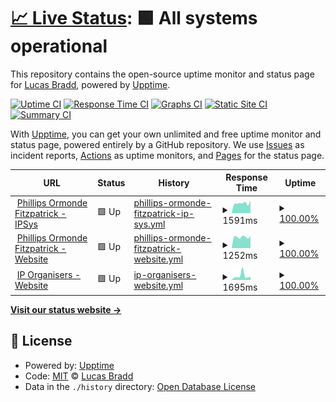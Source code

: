 # [📈 Live Status](https://Aclsu.github.io/pof-status): <!--live status--> **🟩 All systems operational**

This repository contains the open-source uptime monitor and status page for [Lucas Bradd](https://Aclsu.github.io/pof-status), powered by [Upptime](https://github.com/upptime/upptime).

[![Uptime CI](https://github.com/Aclsu/pof-status/workflows/Uptime%20CI/badge.svg)](https://github.com/Aclsu/pof-status/actions?query=workflow%3A%22Uptime+CI%22)
[![Response Time CI](https://github.com/Aclsu/pof-status/workflows/Response%20Time%20CI/badge.svg)](https://github.com/Aclsu/pof-status/actions?query=workflow%3A%22Response+Time+CI%22)
[![Graphs CI](https://github.com/Aclsu/pof-status/workflows/Graphs%20CI/badge.svg)](https://github.com/Aclsu/pof-status/actions?query=workflow%3A%22Graphs+CI%22)
[![Static Site CI](https://github.com/Aclsu/pof-status/workflows/Static%20Site%20CI/badge.svg)](https://github.com/Aclsu/pof-status/actions?query=workflow%3A%22Static+Site+CI%22)
[![Summary CI](https://github.com/Aclsu/pof-status/workflows/Summary%20CI/badge.svg)](https://github.com/Aclsu/pof-status/actions?query=workflow%3A%22Summary+CI%22)

With [Upptime](https://upptime.js.org), you can get your own unlimited and free uptime monitor and status page, powered entirely by a GitHub repository. We use [Issues](https://github.com/Aclsu/pof-status/issues) as incident reports, [Actions](https://github.com/Aclsu/pof-status/actions) as uptime monitors, and [Pages](https://Aclsu.github.io/pof-status) for the status page.

<!--start: status pages-->
<!-- This summary is generated by Upptime (https://github.com/upptime/upptime) -->
<!-- Do not edit this manually, your changes will be overwritten -->
<!-- prettier-ignore -->
| URL | Status | History | Response Time | Uptime |
| --- | ------ | ------- | ------------- | ------ |
| <img alt="" src="https://ipsys.pof.com.au/dist/images/favicon.ico" height="13"> [Phillips Ormonde Fitzpatrick - IPSys](https://ipsys.pof.com.au) | 🟩 Up | [phillips-ormonde-fitzpatrick-ip-sys.yml](https://github.com/Aclsu/pof-status/commits/HEAD/history/phillips-ormonde-fitzpatrick-ip-sys.yml) | <details><summary><img alt="Response time graph" src="./graphs/phillips-ormonde-fitzpatrick-ip-sys/response-time-week.png" height="20"> 1591ms</summary><br><a href="https://status.pof.com.au/history/phillips-ormonde-fitzpatrick-ip-sys"><img alt="Response time 2275" src="https://img.shields.io/endpoint?url=https%3A%2F%2Fraw.githubusercontent.com%2FAclsu%2Fpof-status%2FHEAD%2Fapi%2Fphillips-ormonde-fitzpatrick-ip-sys%2Fresponse-time.json"></a><br><a href="https://status.pof.com.au/history/phillips-ormonde-fitzpatrick-ip-sys"><img alt="24-hour response time 1603" src="https://img.shields.io/endpoint?url=https%3A%2F%2Fraw.githubusercontent.com%2FAclsu%2Fpof-status%2FHEAD%2Fapi%2Fphillips-ormonde-fitzpatrick-ip-sys%2Fresponse-time-day.json"></a><br><a href="https://status.pof.com.au/history/phillips-ormonde-fitzpatrick-ip-sys"><img alt="7-day response time 1591" src="https://img.shields.io/endpoint?url=https%3A%2F%2Fraw.githubusercontent.com%2FAclsu%2Fpof-status%2FHEAD%2Fapi%2Fphillips-ormonde-fitzpatrick-ip-sys%2Fresponse-time-week.json"></a><br><a href="https://status.pof.com.au/history/phillips-ormonde-fitzpatrick-ip-sys"><img alt="30-day response time 1646" src="https://img.shields.io/endpoint?url=https%3A%2F%2Fraw.githubusercontent.com%2FAclsu%2Fpof-status%2FHEAD%2Fapi%2Fphillips-ormonde-fitzpatrick-ip-sys%2Fresponse-time-month.json"></a><br><a href="https://status.pof.com.au/history/phillips-ormonde-fitzpatrick-ip-sys"><img alt="1-year response time 2357" src="https://img.shields.io/endpoint?url=https%3A%2F%2Fraw.githubusercontent.com%2FAclsu%2Fpof-status%2FHEAD%2Fapi%2Fphillips-ormonde-fitzpatrick-ip-sys%2Fresponse-time-year.json"></a></details> | <details><summary><a href="https://status.pof.com.au/history/phillips-ormonde-fitzpatrick-ip-sys">100.00%</a></summary><a href="https://status.pof.com.au/history/phillips-ormonde-fitzpatrick-ip-sys"><img alt="All-time uptime 99.60%" src="https://img.shields.io/endpoint?url=https%3A%2F%2Fraw.githubusercontent.com%2FAclsu%2Fpof-status%2FHEAD%2Fapi%2Fphillips-ormonde-fitzpatrick-ip-sys%2Fuptime.json"></a><br><a href="https://status.pof.com.au/history/phillips-ormonde-fitzpatrick-ip-sys"><img alt="24-hour uptime 100.00%" src="https://img.shields.io/endpoint?url=https%3A%2F%2Fraw.githubusercontent.com%2FAclsu%2Fpof-status%2FHEAD%2Fapi%2Fphillips-ormonde-fitzpatrick-ip-sys%2Fuptime-day.json"></a><br><a href="https://status.pof.com.au/history/phillips-ormonde-fitzpatrick-ip-sys"><img alt="7-day uptime 100.00%" src="https://img.shields.io/endpoint?url=https%3A%2F%2Fraw.githubusercontent.com%2FAclsu%2Fpof-status%2FHEAD%2Fapi%2Fphillips-ormonde-fitzpatrick-ip-sys%2Fuptime-week.json"></a><br><a href="https://status.pof.com.au/history/phillips-ormonde-fitzpatrick-ip-sys"><img alt="30-day uptime 100.00%" src="https://img.shields.io/endpoint?url=https%3A%2F%2Fraw.githubusercontent.com%2FAclsu%2Fpof-status%2FHEAD%2Fapi%2Fphillips-ormonde-fitzpatrick-ip-sys%2Fuptime-month.json"></a><br><a href="https://status.pof.com.au/history/phillips-ormonde-fitzpatrick-ip-sys"><img alt="1-year uptime 99.59%" src="https://img.shields.io/endpoint?url=https%3A%2F%2Fraw.githubusercontent.com%2FAclsu%2Fpof-status%2FHEAD%2Fapi%2Fphillips-ormonde-fitzpatrick-ip-sys%2Fuptime-year.json"></a></details>
| <img alt="" src="https://cdn.pof.com.au/app/themes/POF/dist/images/favicon.ico" height="13"> [Phillips Ormonde Fitzpatrick - Website](https://www.pof.com.au) | 🟩 Up | [phillips-ormonde-fitzpatrick-website.yml](https://github.com/Aclsu/pof-status/commits/HEAD/history/phillips-ormonde-fitzpatrick-website.yml) | <details><summary><img alt="Response time graph" src="./graphs/phillips-ormonde-fitzpatrick-website/response-time-week.png" height="20"> 1252ms</summary><br><a href="https://status.pof.com.au/history/phillips-ormonde-fitzpatrick-website"><img alt="Response time 1325" src="https://img.shields.io/endpoint?url=https%3A%2F%2Fraw.githubusercontent.com%2FAclsu%2Fpof-status%2FHEAD%2Fapi%2Fphillips-ormonde-fitzpatrick-website%2Fresponse-time.json"></a><br><a href="https://status.pof.com.au/history/phillips-ormonde-fitzpatrick-website"><img alt="24-hour response time 1482" src="https://img.shields.io/endpoint?url=https%3A%2F%2Fraw.githubusercontent.com%2FAclsu%2Fpof-status%2FHEAD%2Fapi%2Fphillips-ormonde-fitzpatrick-website%2Fresponse-time-day.json"></a><br><a href="https://status.pof.com.au/history/phillips-ormonde-fitzpatrick-website"><img alt="7-day response time 1252" src="https://img.shields.io/endpoint?url=https%3A%2F%2Fraw.githubusercontent.com%2FAclsu%2Fpof-status%2FHEAD%2Fapi%2Fphillips-ormonde-fitzpatrick-website%2Fresponse-time-week.json"></a><br><a href="https://status.pof.com.au/history/phillips-ormonde-fitzpatrick-website"><img alt="30-day response time 1323" src="https://img.shields.io/endpoint?url=https%3A%2F%2Fraw.githubusercontent.com%2FAclsu%2Fpof-status%2FHEAD%2Fapi%2Fphillips-ormonde-fitzpatrick-website%2Fresponse-time-month.json"></a><br><a href="https://status.pof.com.au/history/phillips-ormonde-fitzpatrick-website"><img alt="1-year response time 1312" src="https://img.shields.io/endpoint?url=https%3A%2F%2Fraw.githubusercontent.com%2FAclsu%2Fpof-status%2FHEAD%2Fapi%2Fphillips-ormonde-fitzpatrick-website%2Fresponse-time-year.json"></a></details> | <details><summary><a href="https://status.pof.com.au/history/phillips-ormonde-fitzpatrick-website">100.00%</a></summary><a href="https://status.pof.com.au/history/phillips-ormonde-fitzpatrick-website"><img alt="All-time uptime 99.93%" src="https://img.shields.io/endpoint?url=https%3A%2F%2Fraw.githubusercontent.com%2FAclsu%2Fpof-status%2FHEAD%2Fapi%2Fphillips-ormonde-fitzpatrick-website%2Fuptime.json"></a><br><a href="https://status.pof.com.au/history/phillips-ormonde-fitzpatrick-website"><img alt="24-hour uptime 100.00%" src="https://img.shields.io/endpoint?url=https%3A%2F%2Fraw.githubusercontent.com%2FAclsu%2Fpof-status%2FHEAD%2Fapi%2Fphillips-ormonde-fitzpatrick-website%2Fuptime-day.json"></a><br><a href="https://status.pof.com.au/history/phillips-ormonde-fitzpatrick-website"><img alt="7-day uptime 100.00%" src="https://img.shields.io/endpoint?url=https%3A%2F%2Fraw.githubusercontent.com%2FAclsu%2Fpof-status%2FHEAD%2Fapi%2Fphillips-ormonde-fitzpatrick-website%2Fuptime-week.json"></a><br><a href="https://status.pof.com.au/history/phillips-ormonde-fitzpatrick-website"><img alt="30-day uptime 100.00%" src="https://img.shields.io/endpoint?url=https%3A%2F%2Fraw.githubusercontent.com%2FAclsu%2Fpof-status%2FHEAD%2Fapi%2Fphillips-ormonde-fitzpatrick-website%2Fuptime-month.json"></a><br><a href="https://status.pof.com.au/history/phillips-ormonde-fitzpatrick-website"><img alt="1-year uptime 99.94%" src="https://img.shields.io/endpoint?url=https%3A%2F%2Fraw.githubusercontent.com%2FAclsu%2Fpof-status%2FHEAD%2Fapi%2Fphillips-ormonde-fitzpatrick-website%2Fuptime-year.json"></a></details>
| <img alt="" src="https://cdn.iporganisers.com.au/app/themes/iporganisers/assets/img/favicon.ico" height="13"> [IP Organisers - Website](https://www.iporganisers.com.au) | 🟩 Up | [ip-organisers-website.yml](https://github.com/Aclsu/pof-status/commits/HEAD/history/ip-organisers-website.yml) | <details><summary><img alt="Response time graph" src="./graphs/ip-organisers-website/response-time-week.png" height="20"> 1695ms</summary><br><a href="https://status.pof.com.au/history/ip-organisers-website"><img alt="Response time 1166" src="https://img.shields.io/endpoint?url=https%3A%2F%2Fraw.githubusercontent.com%2FAclsu%2Fpof-status%2FHEAD%2Fapi%2Fip-organisers-website%2Fresponse-time.json"></a><br><a href="https://status.pof.com.au/history/ip-organisers-website"><img alt="24-hour response time 1612" src="https://img.shields.io/endpoint?url=https%3A%2F%2Fraw.githubusercontent.com%2FAclsu%2Fpof-status%2FHEAD%2Fapi%2Fip-organisers-website%2Fresponse-time-day.json"></a><br><a href="https://status.pof.com.au/history/ip-organisers-website"><img alt="7-day response time 1695" src="https://img.shields.io/endpoint?url=https%3A%2F%2Fraw.githubusercontent.com%2FAclsu%2Fpof-status%2FHEAD%2Fapi%2Fip-organisers-website%2Fresponse-time-week.json"></a><br><a href="https://status.pof.com.au/history/ip-organisers-website"><img alt="30-day response time 1206" src="https://img.shields.io/endpoint?url=https%3A%2F%2Fraw.githubusercontent.com%2FAclsu%2Fpof-status%2FHEAD%2Fapi%2Fip-organisers-website%2Fresponse-time-month.json"></a><br><a href="https://status.pof.com.au/history/ip-organisers-website"><img alt="1-year response time 1154" src="https://img.shields.io/endpoint?url=https%3A%2F%2Fraw.githubusercontent.com%2FAclsu%2Fpof-status%2FHEAD%2Fapi%2Fip-organisers-website%2Fresponse-time-year.json"></a></details> | <details><summary><a href="https://status.pof.com.au/history/ip-organisers-website">100.00%</a></summary><a href="https://status.pof.com.au/history/ip-organisers-website"><img alt="All-time uptime 98.79%" src="https://img.shields.io/endpoint?url=https%3A%2F%2Fraw.githubusercontent.com%2FAclsu%2Fpof-status%2FHEAD%2Fapi%2Fip-organisers-website%2Fuptime.json"></a><br><a href="https://status.pof.com.au/history/ip-organisers-website"><img alt="24-hour uptime 100.00%" src="https://img.shields.io/endpoint?url=https%3A%2F%2Fraw.githubusercontent.com%2FAclsu%2Fpof-status%2FHEAD%2Fapi%2Fip-organisers-website%2Fuptime-day.json"></a><br><a href="https://status.pof.com.au/history/ip-organisers-website"><img alt="7-day uptime 100.00%" src="https://img.shields.io/endpoint?url=https%3A%2F%2Fraw.githubusercontent.com%2FAclsu%2Fpof-status%2FHEAD%2Fapi%2Fip-organisers-website%2Fuptime-week.json"></a><br><a href="https://status.pof.com.au/history/ip-organisers-website"><img alt="30-day uptime 100.00%" src="https://img.shields.io/endpoint?url=https%3A%2F%2Fraw.githubusercontent.com%2FAclsu%2Fpof-status%2FHEAD%2Fapi%2Fip-organisers-website%2Fuptime-month.json"></a><br><a href="https://status.pof.com.au/history/ip-organisers-website"><img alt="1-year uptime 98.27%" src="https://img.shields.io/endpoint?url=https%3A%2F%2Fraw.githubusercontent.com%2FAclsu%2Fpof-status%2FHEAD%2Fapi%2Fip-organisers-website%2Fuptime-year.json"></a></details>

<!--end: status pages-->

[**Visit our status website →**](https://Aclsu.github.io/pof-status)

## 📄 License

- Powered by: [Upptime](https://github.com/upptime/upptime)
- Code: [MIT](./LICENSE) © [Lucas Bradd](https://Aclsu.github.io/pof-status)
- Data in the `./history` directory: [Open Database License](https://opendatacommons.org/licenses/odbl/1-0/)
